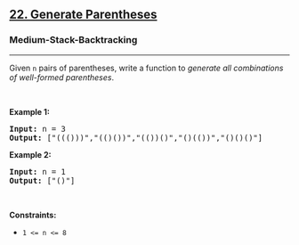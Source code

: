 <h2><a href="https://leetcode.com/problems/generate-parentheses">22. Generate Parentheses</a></h2><h3>Medium-Stack-Backtracking</h3><hr><p>Given <code>n</code> pairs of parentheses, write a function to <em>generate all combinations of well-formed parentheses</em>.</p>

<p>&nbsp;</p>
<p><strong class="example">Example 1:</strong></p>
<pre><strong>Input:</strong> n = 3
<strong>Output:</strong> ["((()))","(()())","(())()","()(())","()()()"]
</pre><p><strong class="example">Example 2:</strong></p>
<pre><strong>Input:</strong> n = 1
<strong>Output:</strong> ["()"]
</pre>
<p>&nbsp;</p>
<p><strong>Constraints:</strong></p>

<ul>
	<li><code>1 &lt;= n &lt;= 8</code></li>
</ul>
